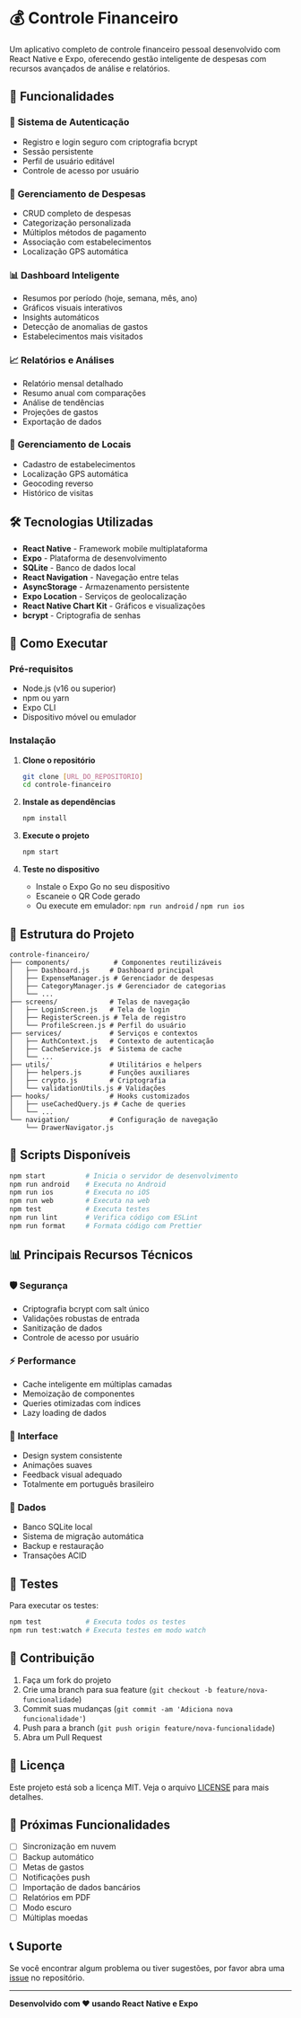 # 💰 Controle Financeiro

Um aplicativo completo de controle financeiro pessoal desenvolvido com React
Native e Expo, oferecendo gestão inteligente de despesas com recursos avançados
de análise e relatórios.

## 📱 Funcionalidades

### 🔐 **Sistema de Autenticação**

- Registro e login seguro com criptografia bcrypt
- Sessão persistente
- Perfil de usuário editável
- Controle de acesso por usuário

### 💸 **Gerenciamento de Despesas**

- CRUD completo de despesas
- Categorização personalizada
- Múltiplos métodos de pagamento
- Associação com estabelecimentos
- Localização GPS automática

### 📊 **Dashboard Inteligente**

- Resumos por período (hoje, semana, mês, ano)
- Gráficos visuais interativos
- Insights automáticos
- Detecção de anomalias de gastos
- Estabelecimentos mais visitados

### 📈 **Relatórios e Análises**

- Relatório mensal detalhado
- Resumo anual com comparações
- Análise de tendências
- Projeções de gastos
- Exportação de dados

### 🏪 **Gerenciamento de Locais**

- Cadastro de estabelecimentos
- Localização GPS automática
- Geocoding reverso
- Histórico de visitas

## 🛠️ Tecnologias Utilizadas

- **React Native** - Framework mobile multiplataforma
- **Expo** - Plataforma de desenvolvimento
- **SQLite** - Banco de dados local
- **React Navigation** - Navegação entre telas
- **AsyncStorage** - Armazenamento persistente
- **Expo Location** - Serviços de geolocalização
- **React Native Chart Kit** - Gráficos e visualizações
- **bcrypt** - Criptografia de senhas

## 🚀 Como Executar

### Pré-requisitos

- Node.js (v16 ou superior)
- npm ou yarn
- Expo CLI
- Dispositivo móvel ou emulador

### Instalação

1. **Clone o repositório**

   ```bash
   git clone [URL_DO_REPOSITORIO]
   cd controle-financeiro
   ```

2. **Instale as dependências**

   ```bash
   npm install
   ```

3. **Execute o projeto**

   ```bash
   npm start
   ```

4. **Teste no dispositivo**
   - Instale o Expo Go no seu dispositivo
   - Escaneie o QR Code gerado
   - Ou execute em emulador: `npm run android` / `npm run ios`

## 📁 Estrutura do Projeto

```
controle-financeiro/
├── components/           # Componentes reutilizáveis
│   ├── Dashboard.js     # Dashboard principal
│   ├── ExpenseManager.js # Gerenciador de despesas
│   ├── CategoryManager.js # Gerenciador de categorias
│   └── ...
├── screens/             # Telas de navegação
│   ├── LoginScreen.js   # Tela de login
│   ├── RegisterScreen.js # Tela de registro
│   └── ProfileScreen.js # Perfil do usuário
├── services/            # Serviços e contextos
│   ├── AuthContext.js   # Contexto de autenticação
│   ├── CacheService.js  # Sistema de cache
│   └── ...
├── utils/               # Utilitários e helpers
│   ├── helpers.js       # Funções auxiliares
│   ├── crypto.js        # Criptografia
│   └── validationUtils.js # Validações
├── hooks/               # Hooks customizados
│   ├── useCachedQuery.js # Cache de queries
│   └── ...
└── navigation/          # Configuração de navegação
    └── DrawerNavigator.js
```

## 🔧 Scripts Disponíveis

```bash
npm start          # Inicia o servidor de desenvolvimento
npm run android    # Executa no Android
npm run ios        # Executa no iOS
npm run web        # Executa na web
npm test           # Executa testes
npm run lint       # Verifica código com ESLint
npm run format     # Formata código com Prettier
```

## 📊 Principais Recursos Técnicos

### 🛡️ **Segurança**

- Criptografia bcrypt com salt único
- Validações robustas de entrada
- Sanitização de dados
- Controle de acesso por usuário

### ⚡ **Performance**

- Cache inteligente em múltiplas camadas
- Memoização de componentes
- Queries otimizadas com índices
- Lazy loading de dados

### 🎨 **Interface**

- Design system consistente
- Animações suaves
- Feedback visual adequado
- Totalmente em português brasileiro

### 💾 **Dados**

- Banco SQLite local
- Sistema de migração automática
- Backup e restauração
- Transações ACID

## 🧪 Testes

Para executar os testes:

```bash
npm test           # Executa todos os testes
npm run test:watch # Executa testes em modo watch
```

## 📝 Contribuição

1. Faça um fork do projeto
2. Crie uma branch para sua feature
   (`git checkout -b feature/nova-funcionalidade`)
3. Commit suas mudanças (`git commit -am 'Adiciona nova funcionalidade'`)
4. Push para a branch (`git push origin feature/nova-funcionalidade`)
5. Abra um Pull Request

## 📄 Licença

Este projeto está sob a licença MIT. Veja o arquivo [LICENSE](LICENSE) para mais
detalhes.

## 🎯 Próximas Funcionalidades

- [ ] Sincronização em nuvem
- [ ] Backup automático
- [ ] Metas de gastos
- [ ] Notificações push
- [ ] Importação de dados bancários
- [ ] Relatórios em PDF
- [ ] Modo escuro
- [ ] Múltiplas moedas

## 📞 Suporte

Se você encontrar algum problema ou tiver sugestões, por favor abra uma
[issue](../../issues) no repositório.

---

**Desenvolvido com ❤️ usando React Native e Expo**
